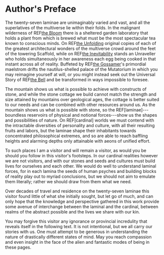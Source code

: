 # Author's Preface

The twenty-seven laminae are unimaginably varied and vast, and all the superlatives of the multiverse lie within their folds. In the malignant wilderness of REF[the Bloom](CEC) there is a sheltered garden laboratory that holds a plant from which is brewed what must be the most spectacular tea known to conscious minds. On REF[the Unfolding](LNC) original copies of each of the greatest architectural wonders of the multiverse crowd around the feet of the towering Scaffold, while on REF[the Inevitability](CND) stands an Unraveller who holds simultaneously in her awareness each egg being cooked in that instant across all of reality. Buffeted by REF[the Gossamer](CNC)'s primordial maelstrom drifts the nautilus-shelled palace of the Mutatorium in which you may reimagine yourself at will, or you might instead seek out the Universal Story of REF[the Bell](NGC) and be transformed in ways impossible to foresee.

The mountain shows us what is possible to achieve with constructs of stone, and while the stone cottage we build cannot match the strength and size attained by mountains over geological ages, the cottage is better suited to our needs and can be combined with other resources around us. As the mountain shows us what is possible with stone, so the REF[laminae]---boundless reservoirs of physical and notional forces---show us the shapes and possibilities of nature. On REF[cardinal] worlds we must contend with the intractable diversities of personality and culture, with all their resulting fruits and labors, but the laminae shape their inhabitants towards concentrated philosophical extremes, and so are able to reach baffling heights and alarming depths only attainable with aeons of unified effort.

To such places I am a visitor and will remain a visitor, as would you be should you follow in this visitor's footsteps. In our cardinal realities however we are not visitors, and with our stones and seeds and cultures must build lives for ourselves and each other. We would do well to understand laminal forces, for in each lamina the seeds of human psyches and building blocks of reality play out to myriad conclusions, but we should not aim to emulate them literally; rather we should draw from them what we need.

Over decades of travel and residence on the twenty-seven laminae this visitor found little of what she initially sought, but let go of much, and can only hope that the knowledge and perspective gathered in this work provide some avenue of interchange between the laminal and the cardinal, between realms of the abstract possible and the lives we share with our kin.

You may forgive this visitor any ignorance or provincial incredulity that reveals itself in the following text. It is not intentional, but we all carry our stories with us. One must attempt to be generous in understanding the nature of drastically different states of mind. May you reach compassion and even insight in the face of the alien and fantastic modes of being in these pages.
